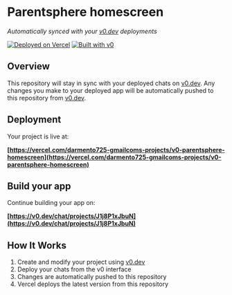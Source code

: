 # Parentsphere homescreen

*Automatically synced with your [v0.dev](https://v0.dev) deployments*

[![Deployed on Vercel](https://img.shields.io/badge/Deployed%20on-Vercel-black?style=for-the-badge&logo=vercel)](https://vercel.com/darmento725-gmailcoms-projects/v0-parentsphere-homescreen)
[![Built with v0](https://img.shields.io/badge/Built%20with-v0.dev-black?style=for-the-badge)](https://v0.dev/chat/projects/J1j8P1xJbuN)

## Overview

This repository will stay in sync with your deployed chats on [v0.dev](https://v0.dev).
Any changes you make to your deployed app will be automatically pushed to this repository from [v0.dev](https://v0.dev).

## Deployment

Your project is live at:

**[https://vercel.com/darmento725-gmailcoms-projects/v0-parentsphere-homescreen](https://vercel.com/darmento725-gmailcoms-projects/v0-parentsphere-homescreen)**

## Build your app

Continue building your app on:

**[https://v0.dev/chat/projects/J1j8P1xJbuN](https://v0.dev/chat/projects/J1j8P1xJbuN)**

## How It Works

1. Create and modify your project using [v0.dev](https://v0.dev)
2. Deploy your chats from the v0 interface
3. Changes are automatically pushed to this repository
4. Vercel deploys the latest version from this repository
